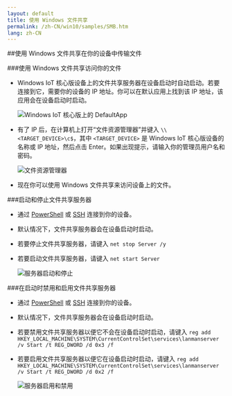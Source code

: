 ```yaml
---
layout: default
title: 使用 Windows 文件共享
permalink: /zh-CN/win10/samples/SMB.htm
lang: zh-CN
---
```


##使用 Windows 文件共享在你的设备中传输文件

###使用 Windows 文件共享访问你的文件
* Windows IoT 核心版设备上的文件共享服务器在设备启动时自动启动。若要连接到它，需要你的设备的 IP 地址。你可以在默认应用上找到该 IP 地址，该应用会在设备启动时启动。

    ![Windows IoT 核心版上的 DefaultApp]({{site.baseurl}}/Resources/images/DefaultApp.png)
    
* 有了 IP 后，在计算机上打开“文件资源管理器”并键入 `\\<TARGET_DEVICE>\c$`，其中 `<TARGET_DEVICE>` 是 Windows IoT 核心版设备的名称或 IP 地址，然后点击 Enter。如果出现提示，请输入你的管理员用户名和密码。

    ![文件资源管理器]({{site.baseurl}}/Resources/images/smb/smb_file_explorer.png)

* 现在你可以使用 Windows 文件共享来访问设备上的文件。

###启动和停止文件共享服务器
* 通过 [PowerShell]({{site.baseurl}}/{{page.lang}}/win10/samples/PowerShell.htm) 或 [SSH]({{site.baseurl}}/{{page.lang}}/win10/samples/SSH.htm) 连接到你的设备。
* 默认情况下，文件共享服务器会在设备启动时启动。
* 若要停止文件共享服务器，请键入 `net stop Server /y`
* 若要启动文件共享服务器，请键入 `net start Server`

    ![服务器启动和停止]({{site.baseurl}}/Resources/images/smb/smb_start_stop.png)
    
###在启动时禁用和启用文件共享服务器
* 通过 [PowerShell]({{site.baseurl}}/{{page.lang}}/win10/samples/PowerShell.htm) 或 [SSH]({{site.baseurl}}/{{page.lang}}/win10/samples/SSH.htm) 连接到你的设备。
* 默认情况下，文件共享服务器会在设备启动时启动。
* 若要禁用文件共享服务器以便它不会在设备启动时启动，请键入 `reg add HKEY_LOCAL_MACHINE\SYSTEM\CurrentControlSet\services\lanmanserver /v Start /t REG_DWORD /d 0x3 /f`
* 若要启用文件共享服务器以便它在设备启动时启动，请键入 `reg add HKEY_LOCAL_MACHINE\SYSTEM\CurrentControlSet\services\lanmanserver /v Start /t REG_DWORD /d 0x2 /f`

    ![服务器启用和禁用]({{site.baseurl}}/Resources/images/smb/smb_enable_disable.png)
